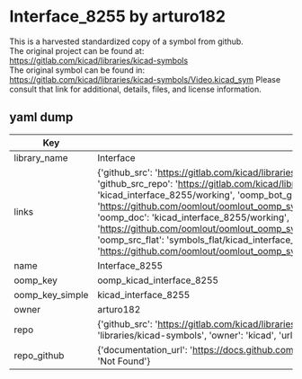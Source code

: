 # Interface_8255 by arturo182  
This is a harvested standardized copy of a symbol from github.  
The original project can be found at:  
https://gitlab.com/kicad/libraries/kicad-symbols  
The original symbol can be found in:
https://gitlab.com/kicad/libraries/kicad-symbols/Video.kicad_sym
Please consult that link for additional, details, files, and license information.  
## yaml dump  
| Key | Value |  
| --- | --- |  
| library_name | Interface |  
| links | {'github_src': 'https://gitlab.com/kicad/libraries/kicad-symbols/Video.kicad_sym', 'github_src_repo': 'https://gitlab.com/kicad/libraries/kicad-symbols', 'oomp_bot': 'kicad_interface_8255/working', 'oomp_bot_github': 'https://github.com/oomlout/oomlout_oomp_symbol_bot/tree/main/kicad_interface_8255/working', 'oomp_doc': 'kicad_interface_8255/working', 'oomp_doc_github': 'https://github.com/oomlout/oomlout_oomp_symbol_doc/tree/main/kicad_interface_8255/working', 'oomp_src_flat': 'symbols_flat/kicad_interface_8255/working', 'oomp_src_flat_github': 'https://github.com/oomlout/oomlout_oomp_symbol_src/tree/main/kicad_interface_8255/working'} |  
| name | Interface_8255 |  
| oomp_key | oomp_kicad_interface_8255 |  
| oomp_key_simple | kicad_interface_8255 |  
| owner | arturo182 |  
| repo | {'github_src': 'https://gitlab.com/kicad/libraries/kicad-symbols/Video.kicad_sym', 'name': 'libraries/kicad-symbols', 'owner': 'kicad', 'url': 'https://gitlab.com/kicad/libraries/kicad-symbols'} |  
| repo_github | {'documentation_url': 'https://docs.github.com/rest/repos/repos#get-a-repository', 'message': 'Not Found'} |  

